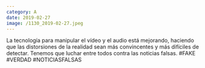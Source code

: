 ```yaml
--- 
category: A 
date: 2019-02-27 
image: /1130_2019-02-27.jpeg 
--- 
```


La tecnología para manipular el vídeo y el audio está mejorando, haciendo que las distorsiones de la realidad sean más convincentes y más difíciles de detectar. Tenemos que luchar entre todos contra las noticias falsas. #FAKE #VERDAD #NOTICIASFALSAS